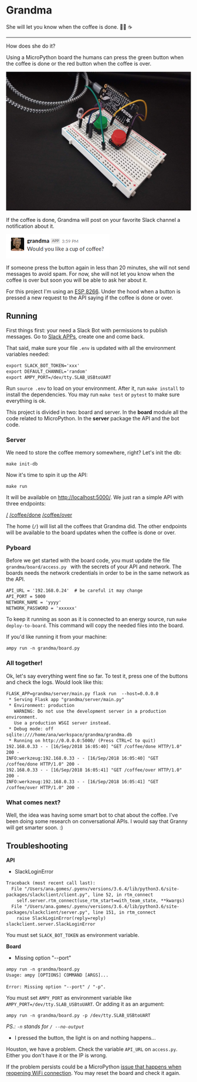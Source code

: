 # Grandma

She will let you know when the coffee is done. 👵🏼 ☕️

***

How does she do it?

Using a MicroPython board the humans can press the green button when the coffee is done or the red button when the coffee is over.

![](board.jpg)

If the coffee is done, Grandma will post on your favorite Slack channel a notification about it.

![](notification.png)

If someone press the button again in less than 20 minutes, she will not send messages to avoid spam. For now, she will not let you know when the coffee is over but soon you will be able to ask her about it.

For this project I'm using an [ESP 8266](https://learn.adafruit.com/adafruit-huzzah-esp8266-breakout/overview). Under the hood when a button is pressed a new request to the API saying if the coffee is done or over.


## Running

First things first: your need a Slack Bot with permissions to publish messages. Go to [Slack APPs](https://api.slack.com/apps), create one and come back.

That said, make sure your file `.env` is updated with all the environment variables needed:

```
export SLACK_BOT_TOKEN='xxx'
export DEFAULT_CHANNEL='random'
export AMPY_PORT=/dev/tty.SLAB_USBtoUART
```

Run `source .env` to load on your environment. After it, run `make install` to install the dependencies. You may run `make test` or `pytest` to make sure everything is ok.

This project is divided in two: board and server. In the **board** module all the code related to MicroPython. In the **server** package the API and the bot code.

### Server

We need to store the coffee memory somewhere, right? Let's init the db:

```
make init-db
```

Now it's time to spin it up the API:

```
make run
```

It will be available on [http://localhost:5000/](http://localhost:5000/). We just ran a simple API with three endpoints:

[/](http://localhost:5000/)
[/coffee/done](http://localhost:5000/coffee/done)
[/coffee/over](http://localhost:5000/coffee/over)

The home (`/`) will list all the coffees that Grandma did. The other endpoints will be available to the board updates when the coffee is done or over.

### Pyboard

Before we get started with the board code, you must update the file `grandma/board/access.py ` with the secrets of your API and network. The boards needs the network credentials in order to be in the same network as the API.

```
API_URL = '192.168.0.24'  # be careful it may change
API_PORT = 5000
NETWORK_NAME = 'yyyy'
NETWORK_PASSWORD = 'xxxxxx'
```

To keep it running as soon as it is connected to an energy source, run `make deploy-to-board`. This command will copy the needed files into the board.

If you'd like running it from your machine:

```
ampy run -n grandma/board.py
```

### All together!

Ok, let's say everything went fine so far. To test it, press one of the buttons and check the logs. Would look like this:

```
FLASK_APP=grandma/server/main.py flask run  --host=0.0.0.0
 * Serving Flask app "grandma/server/main.py"
 * Environment: production
   WARNING: Do not use the development server in a production environment.
   Use a production WSGI server instead.
 * Debug mode: off
sqlite:////home/ana/workspace/grandma/grandma.db
 * Running on http://0.0.0.0:5000/ (Press CTRL+C to quit)
192.168.0.33 - - [16/Sep/2018 16:05:40] "GET /coffee/done HTTP/1.0" 200 -
INFO:werkzeug:192.168.0.33 - - [16/Sep/2018 16:05:40] "GET /coffee/done HTTP/1.0" 200 -
192.168.0.33 - - [16/Sep/2018 16:05:41] "GET /coffee/over HTTP/1.0" 200 -
INFO:werkzeug:192.168.0.33 - - [16/Sep/2018 16:05:41] "GET /coffee/over HTTP/1.0" 200 -
```

### What comes next?

Well, the idea was having some smart bot to chat about the coffee. I've been doing some research on conversational APIs. I would say that Granny will get smarter soon. :)

## Troubleshooting

**API**

- SlackLoginError

```
Traceback (most recent call last):
  File "/Users/ana.gomes/.pyenv/versions/3.6.4/lib/python3.6/site-packages/slackclient/client.py", line 52, in rtm_connect
    self.server.rtm_connect(use_rtm_start=with_team_state, **kwargs)
  File "/Users/ana.gomes/.pyenv/versions/3.6.4/lib/python3.6/site-packages/slackclient/server.py", line 151, in rtm_connect
    raise SlackLoginError(reply=reply)
slackclient.server.SlackLoginError
```

You must set `SLACK_BOT_TOKEN` as environment variable.

**Board**

- Missing option "--port"

```
ampy run -n grandma/board.py
Usage: ampy [OPTIONS] COMMAND [ARGS]...

Error: Missing option "--port" / "-p".
```

You must set `AMPY_PORT` as environment variable like `AMPY_PORT=/dev/tty.SLAB_USBtoUART`. Or adding it as an argument:

```
ampy run -n grandma/board.py -p /dev/tty.SLAB_USBtoUART
```

_PS.: `-n` stands for `/ --no-output`_

- I pressed the button, the light is on and nothing happens...

Houston, we have a problem. Check the variable `API_URL` on `access.py`. Either you don't have it or the IP is wrong.

If the problem persists could be a MicroPython [issue that happens when reopening WiFi connection](https://github.com/micropython/micropython-esp32/issues/167). You may reset the board and check it again.

